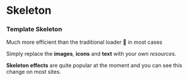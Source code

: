 # Skeleton

### Template Skeleton

Much more efficient than the traditional loader  🎡 in most cases

Simply replace the **images**, **icons** and **text** with your own _resources_.

**Skeleton effects** are quite popular at the moment and
you can see this change on most sites.